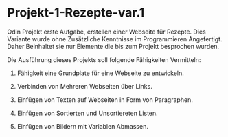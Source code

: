 # Projekt-1-Rezepte-var.1
Odin Projekt erste Aufgabe, erstellen einer Webseite für Rezepte. 
Dies Variante wurde ohne Zusätzliche Kenntnisse im Programmieren Angefertigt. 
Daher Beinhaltet sie nur Elemente die bis zum Projekt besprochen wurden. 

Die Ausführung dieses Projekts soll folgende Fähigkeiten Vermitteln:

1. Fähigkeit eine Grundplate für eine Webseite zu entwickeln.

2. Verbinden von Mehreren Webseiten über Links.

3. Einfügen von Texten auf Webseiten in Form von Paragraphen.

4. Einfügen von Sortierten und Unsortiereten Listen.

5. Einfügen von Bildern mit Variablen Abmassen.